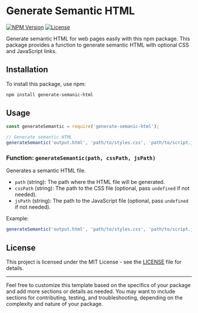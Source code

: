 # Generate Semantic HTML

[![NPM Version](https://img.shields.io/npm/v/generate-semanic-html.svg)](https://www.npmjs.com/package/generate-semanic-html)
[![License](https://img.shields.io/badge/license-MIT-blue.svg)](https://github.com/your-username/your-package-name/blob/main/LICENSE)

Generate semantic HTML for web pages easily with this npm package. This package provides a function to generate semantic HTML with optional CSS and JavaScript links.

## Installation

To install this package, use npm:

```bash
npm install generate-semanic-html
```

## Usage

```javascript
const generateSemantic = require('generate-semanic-html');

// Generate semantic HTML
generateSemantic('output.html', 'path/to/styles.css', 'path/to/script.js');
```

### Function: `generateSemantic(path, cssPath, jsPath)`

Generates a semantic HTML file.

- `path` (string): The path where the HTML file will be generated.
- `cssPath` (string): The path to the CSS file (optional, pass `undefined` if not needed).
- `jsPath` (string): The path to the JavaScript file (optional, pass `undefined` if not needed).

Example:

```javascript
generateSemantic('output.html', 'path/to/styles.css', 'path/to/script.js');
```

## License

This project is licensed under the MIT License - see the [LICENSE](LICENSE) file for details.

---

Feel free to customize this template based on the specifics of your package and add more sections or details as needed. You may want to include sections for contributing, testing, and troubleshooting, depending on the complexity and nature of your package.
